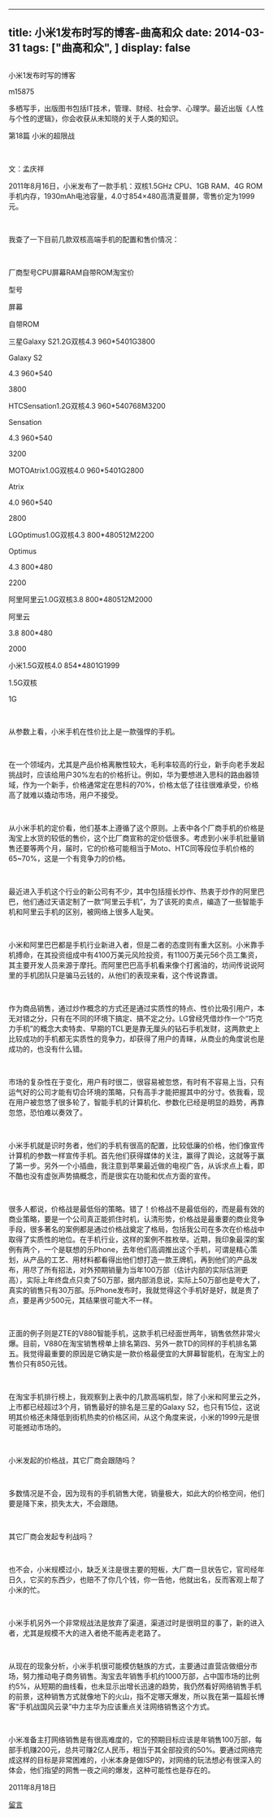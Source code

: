 
---
title:   小米1发布时写的博客-曲高和众
date: 2014-03-31
tags: ["曲高和众", ]
display: false
---


## 



小米1发布时写的博客




m15875




多栖写手，出版图书包括IT技术，管理、财经、社会学、心理学。最近出版《人性与个性的逻辑》，你会收获从未知晓的关于人类的知识。


第18篇 小米的超限战&nbsp;

&nbsp;

文：孟庆祥

2011年8月16日，小米发布了一款手机：双核1.5GHz CPU、1GB RAM、4G ROM手机内存，1930mAh电池容量，4.0寸854×480高清夏普屏，零售价定为1999元。

&nbsp;

我查了一下目前几款双核高端手机的配置和售价情况：

&nbsp;
<td valign="top" width="64">厂商</td><td valign="top" width="96">型号</td><td valign="top" width="83">CPU</td><td valign="top" width="95">屏幕</td><td valign="top" width="69">RAM</td><td valign="top" width="77">自带ROM</td><td valign="top" width="84">淘宝价</td>

型号

屏幕

自带ROM
<td valign="top" width="64">三星</td><td valign="top" width="96">Galaxy S2</td><td valign="top" width="83">1.2G双核</td><td valign="top" width="95">4.3 960*540</td><td valign="top" width="69">1G</td><td valign="top" width="77"></td><td valign="top" width="84">3800</td>

Galaxy S2

4.3 960*540

3800
<td valign="top" width="64">HTC</td><td valign="top" width="96">Sensation</td><td valign="top" width="83">1.2G双核</td><td valign="top" width="95">4.3 960*540</td><td valign="top" width="69">768M</td><td valign="top" width="77"></td><td valign="top" width="84">3200</td>

Sensation

4.3 960*540

3200
<td valign="top" width="64">MOTO</td><td valign="top" width="96">Atrix</td><td valign="top" width="83">1.0G双核</td><td valign="top" width="95">4.0 960*540</td><td valign="top" width="69">1G</td><td valign="top" width="77"></td><td valign="top" width="84">2800</td>

Atrix

4.0 960*540

2800
<td valign="top" width="64">LG</td><td valign="top" width="96">Optimus</td><td valign="top" width="83">1.0G双核</td><td valign="top" width="95">4.3 800*480</td><td valign="top" width="69">512M</td><td valign="top" width="77"></td><td valign="top" width="84">2200</td>

Optimus

4.3 800*480

2200
<td valign="top" width="64">阿里</td><td valign="top" width="96">阿里云</td><td valign="top" width="83">1.0G双核</td><td valign="top" width="95">3.8 800*480</td><td valign="top" width="69">512M</td><td valign="top" width="77"></td><td valign="top" width="84">2000</td>

阿里云

3.8 800*480

2000
<td valign="top" width="64">小米</td><td valign="top" width="96"></td><td valign="top" width="83">1.5G双核</td><td valign="top" width="95">4.0 854*480</td><td valign="top" width="69">1G</td><td valign="top" width="77"></td><td valign="top" width="84">1999</td>

1.5G双核

1G

&nbsp;

从参数上看，小米手机在性价比上是一款强悍的手机。

&nbsp;

在一个领域内，尤其是产品价格离散性较大，毛利率较高的行业，新手向老手发起挑战时，应该给用户30%左右的价格折让。例如，华为要想进入思科的路由器领域，作为一个新手，价格通常定在思科的70%，价格太低了往往很难承受，价格高了就难以撬动市场，用户不接受。

&nbsp;

从小米手机的定价看，他们基本上遵循了这个原则。上表中各个厂商手机的价格是淘宝上水货的较低的售价，这个比厂商宣称的定价低很多。考虑到小米手机批量销售还要等两个月，届时，它的价格可能相当于Moto、HTC同等段位手机价格的65~70%，这是一个有竞争力的价格。

&nbsp;

最近进入手机这个行业的新公司有不少，其中包括擅长炒作、热衷于炒作的阿里巴巴，他们通过天语定制了一款“阿里云手机”，为了该死的卖点，编造了一些智能手机和阿里云手机的区别，被网络上很多人耻笑。

&nbsp;

小米和阿里巴巴都是手机行业新进入者，但是二者的态度则有重大区别。小米靠手机搏命，在其投资组成中有4100万美元风险投资，有1100万美元56个员工集资，其主要开发人员来源于摩托。而阿里巴巴高手机看来像个打酱油的，坊间传说说阿里的手机团队只是骗马云钱的，从他们的表现来看，这个传说靠谱。

&nbsp;

作为商品销售，通过炒作概念的方式还是通过实质性的特点、性价比吸引用户，本无对错之分，只有在不同的环境下搞定、搞不定之分。LG曾经凭借炒作一个“巧克力手机”的概念大卖特卖、早期的TCL更是靠无厘头的钻石手机发财，这两款史上比较成功的手机都无实质性的竞争力，却获得了用户的青睐，从商业的角度说也是成功的，也没有什么错。

&nbsp;

市场的复杂性在于变化，用户有时很二，很容易被忽悠，有时有不容易上当，只有运气好的公司才能有切合环境的策略，只有高手才能把握其中的分寸。依我看，现在用户被忽悠了很多轮了，智能手机的计算机化、参数化已经是明显的趋势，再靠忽悠，恐怕难以奏效了。

&nbsp;

小米手机就是识时务者，他们的手机有很高的配置，比较低廉的价格，他们像宣传计算机的参数一样宣传手机。首先他们获得媒体的关注，赢得了舆论，这就等于赢了第一步。另外一个小插曲，我注意到苹果最近做的电视广告，从诉求点上看，即不酷也没有虚张声势搞概念，而是很实在功能和优点方面的宣传。

&nbsp;

很多人都说，价格战是最低俗的策略。错了！价格战不是最低俗的，而是最有效的商业策略，要是一个公司真正能抓住时机，认清形势，价格战是最重要的商业竞争手段，很多著名的案例都是通过价格战奠定了格局，包括我公司在多次在价格战中取得了实质性的地位。在手机行业，这样的案例不胜枚举。近期，我印象最深的案例有两个，一个是联想的乐Phone，去年他们高调推出这个手机，可谓是精心策划，从产品的工艺、用材料都看得出他们想打造一款王牌机，再到他们的产品发布，用尽了所有招法，对外预期销量为当年100万部（估计内部的实际估测更高），实际上年终盘点只卖了50万部，据内部消息说，实际上50万部也是夸大了，真实的销售只有30万部。乐Phone发布时，我就觉得这个手机好是好，就是贵了点，要是再少500元，其结果很可能大不一样。

&nbsp;

正面的例子则是ZTE的V880智能手机，这款手机已经面世两年，销售依然非常火爆。目前，V880在淘宝销售榜单上排名第四、另外一款TD的同样的手机排名第五。我觉得最重要的原因是它确实是一款价格最便宜的大屏幕智能机，在淘宝上的售价只有850元钱。

&nbsp;

在淘宝手机排行榜上，我观察到上表中的几款高端机型，除了小米和阿里云之外，上市都已经超过3个月，销售最好的排名是三星的Galaxy S2，也只有15位，这说明其价格还未降低到街机热卖的价格区间，从这个角度来说，小米的1999元是很可能撼动市场的。

&nbsp;

小米发起的价格战，其它厂商会跟随吗？

&nbsp;

多数情况是不会，因为现有的手机销售大佬，销量极大，如此大的价格空间，他们要是降下来，损失太大，不会跟随。

&nbsp;

其它厂商会发起专利战吗？

&nbsp;

也不会，小米规模过小，缺乏关注是很主要的短板，大厂商一旦状告它，官司经年日久，它买的东西少，也赔不了你几个钱，你一告他，他就出名，反而客观上帮了小米的忙。

&nbsp;

小米手机另外一个非常规战法是放弃了渠道，渠道过时是很明显的事了，新的进入者，尤其是规模不大的进入者绝不能再走老路了。

&nbsp;

从现在的现象分析，小米手机很可能模仿魅族的方式，主要通过直营店做细分市场，努力推动电子商务销售。淘宝去年销售手机约1000万部，占中国市场的比例约5%，从短期的曲线看，也未显示出增长迅速的趋势，我仍然看好网络销售手机的前景，这种销售方式就像地下的火山，指不定哪天爆发，所以我在第一篇超长博客“手机战国风云录”中力主华为应该重点关注网络销售这个方式。

&nbsp;

小米准备主打网络销售是有很高难度的，它的预期目标应该是年销售100万部，每部手机赚200元，总共可赚2亿人民币，相当于其全部投资的50%。要通过网络完成这样的目标是非常困难的，小米本身是做ISP的，对网络的玩法想必有很深入的体会，他们指望的网售一夜之间的爆发，这种可能性也是存在的。

2011年8月18日









[留言](javascript:;)


